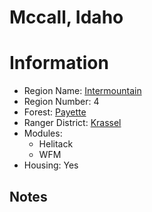 
Mccall, Idaho
=============
  
# Information  
* Region Name: [Intermountain]()  
* Region Number: 4  
* Forest: [Payette](http://www.fs.usda.gov/payette)  
* Ranger District: [Krassel]()  
* Modules:  
  - Helitack  
  - WFM  
* Housing: Yes  
  
## Notes

